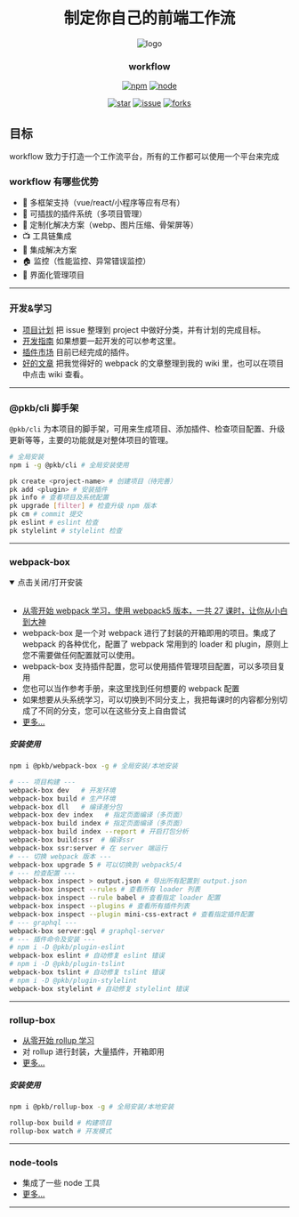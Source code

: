 <div align="center">

# 制定你自己的前端工作流

![logo](public/asset/logo-mini2.png)

### <strong>workflow</strong>

[![npm][npm]][github-url]
[![node][node]][node-url]

[![star][star]][github-url]
[![issue][issue]][issue-url]
[![forks][forks]][github-url]

<!-- [![downloads][downloads]][npm-url] -->

</div>

## 目标

workflow 致力于打造一个工作流平台，所有的工作都可以使用一个平台来完成

### workflow 有哪些优势

- 🍁 多框架支持（vue/react/小程序等应有尽有）
- 🎉 可插拔的插件系统（多项目管理）
- 🚀 定制化解决方案（webp、图片压缩、骨架屏等）
- 📺 工具链集成
- 🔧 集成解决方案
- 🏠 监控（性能监控、异常错误监控）
- 🌴 界面化管理项目

-----
### 开发&学习

- [项目计划] 把 issue 整理到 project 中做好分类，并有计划的完成目标。
- [开发指南] 如果想要一起开发的可以参考这里。
- [插件市场] 目前已经完成的插件。
- [好的文章] 把我觉得好的 webpack 的文章整理到我的 wiki 里，也可以在项目中点击 wiki 查看。

[项目计划]: https://github.com/luoxue-victor/webpack-box/projects/1
[开发指南]: ./learn/webpack/课时-25.md
[插件市场]: https://www.npmjs.com/search?q=%40pkb
[好的文章]: https://github.com/luoxue-victor/webpack-box/wiki
[npm-url]: https://www.npmjs.com/package/webpack-box
[issue-url]: https://github.com/luoxue-victor/webpack-box/issues
[node]: https://img.shields.io/node/v/webpack.svg
[node-url]: https://nodejs.org
[github-url]: https://github.com/luoxue-victor/webpack-box
[downloads]: https://img.shields.io/npm/dt/@pkb/webpack-box.svg?style=flat-square
[npm]: https://img.shields.io/npm/v/webpack.svg
[issue]: https://img.shields.io/github/issues/luoxue-victor/webpack-box
[forks]: https://img.shields.io/github/forks/luoxue-victor/webpack-box
[star]: https://img.shields.io/github/stars/luoxue-victor/webpack-box

-----
### @pkb/cli 脚手架

`@pkb/cli` 为本项目的脚手架，可用来生成项目、添加插件、检查项目配置、升级更新等等，主要的功能就是对整体项目的管理。

```bash
# 全局安装
npm i -g @pkb/cli # 全局安装使用

pk create <project-name> # 创建项目（待完善）
pk add <plugin> # 安装插件
pk info # 查看项目及系统配置
pk upgrade [filter] # 检查升级 npm 版本
pk cm # commit 提交
pk eslint # eslint 检查
pk stylelint # stylelint 检查
```
----
### webpack-box

<details open=“open”>
 <summary>点击关闭/打开安装</summary><br/>

- [从零开始 webpack 学习，使用 webpack5 版本，一共 27 课时，让你从小白到大神](./learn/webpack)
- webpack-box 是一个对 webpack 进行了封装的开箱即用的项目。集成了 webpack 的各种优化，配置了 webpack 常用到的 loader 和 plugin，原则上您不需要做任何配置就可以使用。
- webpack-box 支持插件配置，您可以使用插件管理项目配置，可以多项目复用
- 您也可以当作参考手册，来这里找到任何想要的 webpack 配置
- 如果想要从头系统学习，可以切换到不同分支上，我把每课时的内容都分别切成了不同的分支，您可以在这些分支上自由尝试
- [更多...](./packages/webpack-box/README.md)


##### 安装使用

```bash
npm i @pkb/webpack-box -g # 全局安装/本地安装

# --- 项目构建 ---
webpack-box dev   # 开发环境
webpack-box build # 生产环境
webpack-box dll   # 编译差分包
webpack-box dev index   # 指定页面编译（多页面）
webpack-box build index # 指定页面编译（多页面）
webpack-box build index --report # 开启打包分析
webpack-box build:ssr  # 编译ssr
webpack-box ssr:server # 在 server 端运行
# --- 切换 webpack 版本 ---
webpack-box upgrade 5 # 可以切换到 webpack5/4
# --- 检查配置 ---
webpack-box inspect > output.json # 导出所有配置到 output.json
webpack-box inspect --rules # 查看所有 loader 列表
webpack-box inspect --rule babel # 查看指定 loader 配置
webpack-box inspect --plugins # 查看所有插件列表
webpack-box inspect --plugin mini-css-extract # 查看指定插件配置
# --- graphql ---
webpack-box server:gql # graphql-server
# --- 插件命令及安装 ---
# npm i -D @pkb/plugin-eslint
webpack-box eslint # 自动修复 eslint 错误
# npm i -D @pkb/plugin-tslint
webpack-box tslint # 自动修复 tslint 错误
# npm i -D @pkb/plugin-stylelint
webpack-box stylelint # 自动修复 stylelint 错误
```
----

</details>

### rollup-box

- [从零开始 rollup 学习](./learn/rollup)
- 对 rollup 进行封装，大量插件，开箱即用
- [更多...](./packages/rollup-box/README.md)

##### 安装使用

```sh
npm i @pkb/rollup-box -g # 全局安装/本地安装

rollup-box build # 构建项目
rollup-box watch # 开发模式
```

------
### node-tools

- 集成了一些 node 工具
- [更多...](./packages/tools/README.md)

-----
